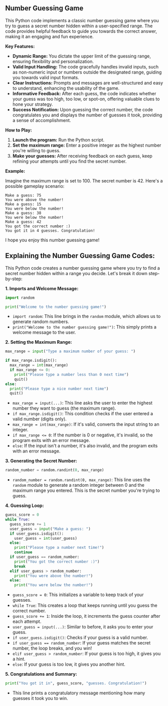## Number Guessing Game

This Python code implements a classic number guessing game where you try to guess a secret number hidden within a user-specified range. The code provides helpful feedback to guide you towards the correct answer, making it an engaging and fun experience.

**Key Features:**

- **Dynamic Range:** You dictate the upper limit of the guessing range, ensuring flexibility and personalization.
- **Valid Input Handling:** The code gracefully handles invalid inputs, such as non-numeric input or numbers outside the designated range, guiding you towards valid input formats.
- **Clear Instructions:** Prompts and messages are well-structured and easy to understand, enhancing the usability of the game.
- **Informative Feedback:** After each guess, the code indicates whether your guess was too high, too low, or spot-on, offering valuable clues to hone your strategy.
- **Success Notification:** Upon guessing the correct number, the code congratulates you and displays the number of guesses it took, providing a sense of accomplishment.

**How to Play:**

1. **Launch the program:** Run the Python script.
2. **Set the maximum range:** Enter a positive integer as the highest number you're willing to guess.
3. **Make your guesses:** After receiving feedback on each guess, keep refining your attempts until you find the secret number.

**Example:**

Imagine the maximum range is set to 100. The secret number is 42. Here's a possible gameplay scenario:

```
Make a guess: 75
You were above the number!
Make a guess: 15
You were below the number!
Make a guess: 38
You were below the number!
Make a guess: 42
You got the correct number :)
You got it in 4 guesses. Congratulation!
```

I hope you enjoy this number guessing game!




## Explaining the Number Guessing Game Codes:

This Python code creates a number guessing game where you try to find a secret number hidden within a range you decide. Let's break it down step-by-step:

**1. Imports and Welcome Message:**

```python
import random

print("Welcome to the number guessing game!")
```

- `import random`: This line brings in the `random` module, which allows us to generate random numbers.
- `print("Welcome to the number guessing game!")`: This simply prints a welcome message to the user.

**2. Setting the Maximum Range:**

```python
max_range = input("Type a maximum number of your guess: ")

if max_range.isdigit():
  max_range = int(max_range)
  if max_range <= 0:
    print("Please type a number less than 0 next time")
    quit()
else:
  print("Please type a nice number next time")
  quit()
```

- `max_range = input(...)`: This line asks the user to enter the highest number they want to guess (the maximum range).
- `if max_range.isdigit()`: This condition checks if the user entered a valid number (digits only).
- `max_range = int(max_range)`: If it's valid, converts the input string to an integer.
- `if max_range <= 0`: If the number is 0 or negative, it's invalid, so the program exits with an error message.
- `else`: If the input isn't a number, it's also invalid, and the program exits with an error message.

**3. Generating the Secret Number:**

```python
random_number = random.randint(0, max_range)
```

- `random_number = random.randint(0, max_range)`: This line uses the `random` module to generate a random integer between 0 and the maximum range you entered. This is the secret number you're trying to guess.

**4. Guessing Loop:**

```python
guess_score = 0
while True:
  guess_score += 1
  user_guess = input("Make a guess: ")
  if user_guess.isdigit():
    user_guess = int(user_guess)
  else:
    print("Please type a number next time!")
    continue
  if user_guess == random_number:
    print("You got the correct number :)")
    break
  elif user_guess > random_number:
    print("You were above the number!")
  else:
    print("You were below the number!")
```

- `guess_score = 0`: This initializes a variable to keep track of your guesses.
- `while True`: This creates a loop that keeps running until you guess the correct number.
- `guess_score += 1`: Inside the loop, it increments the guess counter after each attempt.
- `user_guess = input(...)`: Similar to before, it asks you to enter your guess.
- `if user_guess.isdigit()`: Checks if your guess is a valid number.
- `if user_guess == random_number`: If your guess matches the secret number, the loop breaks, and you win!
- `elif user_guess > random_number`: If your guess is too high, it gives you a hint.
- `else`: If your guess is too low, it gives you another hint.

**5. Congratulations and Summary:**

```python
print("You got it in", guess_score, "guesses. Congratulation!")
```

- This line prints a congratulatory message mentioning how many guesses it took you to win.
